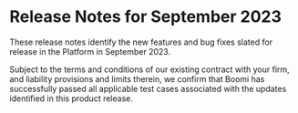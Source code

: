 # Release Notes for September 2023 

<head>
  <meta name="guidename" content="Release Notes"/>
  <meta name="context" content="GUID-257fa0c5-76dd-4fdf-a8b8-3adf1be5b7e0"/>
</head>


These release notes identify the new features and bug fixes slated for release in the Platform in September 2023.

Subject to the terms and conditions of our existing contract with your firm, and liability provisions and limits therein, we confirm that Boomi has successfully passed all applicable test cases associated with the updates identified in this product release.
